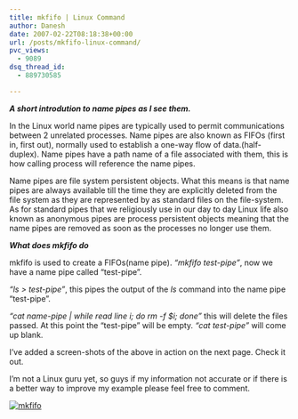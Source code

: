 ```yaml
---
title: mkfifo | Linux Command
author: Danesh
date: 2007-02-22T08:18:38+00:00
url: /posts/mkfifo-linux-command/
pvc_views:
  - 9089
dsq_thread_id:
  - 889730585

---
```

_**A short introdution to name pipes as I see them.**_

In the Linux world name pipes are typically used to permit communications between 2 unrelated processes. Name pipes are also known as FIFOs (first in, first out), normally used to establish a one-way flow of data.(half-duplex). Name pipes have a path name of a file associated with them, this is how calling process will reference the name pipes.

Name pipes are file system persistent objects. What this means is that name pipes are always available till the time they are explicitly deleted from the file system as they are represented by as standard files on the file-system. As for standard pipes that we religiously use in our day to day Linux life also known as anonymous pipes are process persistent objects meaning that the name pipes are removed as soon as the processes no longer use them.

_**What does mkfifo do**_

mkfifo is used to create a FIFOs(name pipe). _&#8220;mkfifo test-pipe&#8221;_, now we have a name pipe called &#8220;test-pipe&#8221;.

_&#8220;ls > test-pipe&#8221;_, this pipes the output of the _ls_ command into the name pipe &#8220;test-pipe&#8221;.

_&#8220;cat name-pipe | while read line i; do rm -f $i; done&#8221;_ this will delete the files passed. At this point the &#8220;test-pipe&#8221; will be empty. _&#8220;cat test-pipe&#8221;_ will come up blank.

I&#8217;ve added a screen-shots of the above in action on the next page. Check it out.

I&#8217;m not a Linux guru yet, so guys if my information not accurate or if there is a better way to improve my example please feel free to comment.

<!--more-->

[![mkfifo][1]][2]

 [1]: /wp-content/uploads/2007/02/22feb2007-mkfifo.jpg
 [2]: /wp-content/uploads/2007/02/22feb2007-mkfifo.jpg "mkfifo"